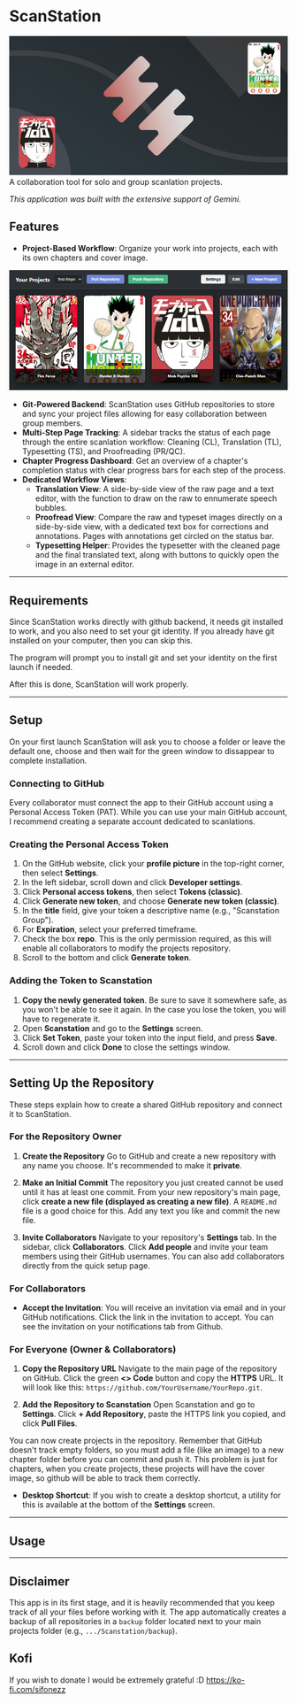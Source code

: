 # ScanStation
![SS](assets/pictures/SS.png)
A collaboration tool for solo and group scanlation projects.

*This application was built with the extensive support of Gemini.*

## Features


- **Project-Based Workflow**: Organize your work into projects, each with its own chapters and cover image.

![ScanStation Main View](assets/pictures/Main%20View.png)


- **Git-Powered Backend**: ScanStation uses GitHub repositories to store and sync your project files allowing for easy collaboration between group members.
- **Multi-Step Page Tracking**: A sidebar tracks the status of each page through the entire scanlation workflow: Cleaning (CL), Translation (TL), Typesetting (TS), and Proofreading (PR/QC).
- **Chapter Progress Dashboard**: Get an overview of a chapter's completion status with clear progress bars for each step of the process.
- **Dedicated Workflow Views**:
    - **Translation View**: A side-by-side view of the raw page and a text editor, with the function to draw on the raw to ennumerate speech bubbles.
    - **Proofread View**: Compare the raw and typeset images directly on a side-by-side view, with a dedicated text box for corrections and annotations. Pages with annotations get circled on the status bar.
    - **Typesetting Helper**: Provides the typesetter with the cleaned page and the final translated text, along with buttons to quickly open the image in an external editor.

---

## Requirements

Since ScanStation works directly with github backend, it needs git installed to work, and you also need to set your git identity. If you already have git installed on your computer, then you can skip this.

The program will prompt you to install git and set your identity on the first launch if needed.

After this is done, ScanStation will work properly.

---

## Setup



On your first launch ScanStation will ask you to choose a folder or leave the default one, choose and then
wait for the green window to dissappear to complete installation.

### Connecting to GitHub



Every collaborator must connect the app to their GitHub account using a Personal Access Token (PAT). While you can use your main GitHub account, I recommend creating a separate account dedicated to scanlations.

### Creating the Personal Access Token



1.  On the GitHub website, click your **profile picture** in the top-right corner, then select **Settings**.
2.  In the left sidebar, scroll down and click **Developer settings**.
3.  Click **Personal access tokens**, then select **Tokens (classic)**.
4.  Click **Generate new token**, and choose **Generate new token (classic)**.
5.  In the **title** field, give your token a descriptive name (e.g., "Scanstation Group").
6.  For **Expiration**, select your preferred timeframe.
7.  Check the box **repo**. This is the only permission required, as this will enable all collaborators to modify the projects repository.
8.  Scroll to the bottom and click **Generate token**.

### Adding the Token to Scanstation



1.  **Copy the newly generated token**. Be sure to save it somewhere safe, as you won't be able to see it again. In the case you lose the token, you will have to regenerate it.
2.  Open **Scanstation** and go to the **Settings** screen.
3.  Click **Set Token**, paste your token into the input field, and press **Save**.
4.  Scroll down and click **Done** to close the settings window.

---

## Setting Up the Repository
These steps explain how to create a shared GitHub repository and connect it to ScanStation.



### For the Repository Owner

1.  **Create the Repository**
    Go to GitHub and create a new repository with any name you choose. It's recommended to make it **private**.

2.  **Make an Initial Commit**
    The repository you just created cannot be used until it has at least one commit. From your new repository's main page, click **create a new file (displayed as creating a new file)**. A `README.md` file is a good choice for this. Add any text you like and commit the new file.

3.  **Invite Collaborators**
    Navigate to your repository's **Settings** tab. In the sidebar, click **Collaborators**. Click **Add people** and invite your team members using their GitHub usernames.  You can also add collaborators directly from the quick setup page.


### For Collaborators



* **Accept the Invitation**: You will receive an invitation via email and in your GitHub notifications. Click the link in the invitation to accept. You can see the invitation on your notifications tab from Github.


### For Everyone (Owner & Collaborators)


1.  **Copy the Repository URL**
    Navigate to the main page of the repository on GitHub. Click the green **<> Code** button and copy the **HTTPS** URL. It will look like this: `https://github.com/YourUsername/YourRepo.git`.

2.  **Add the Repository to Scanstation**
    Open Scanstation and go to **Settings**. Click **+ Add Repository**, paste the HTTPS link you copied, and click **Pull Files**.

You can now create projects in the repository. Remember that GitHub doesn't track empty folders, so you must add a file (like an image) to a new chapter folder before you can commit and push it. This problem is just for chapters, when you create projects, these projects will have the cover image, so github will be able to track them correctly.

* **Desktop Shortcut**: If you wish to create a desktop shortcut, a utility for this is available at the bottom of the **Settings** screen.

---

## Usage


---
## Disclaimer
This app is in its first stage, and it is heavily recommended that you keep track of all your files before working with it. The app automatically creates a backup of all repositories in a `backup` folder located next to your main projects folder (e.g., `.../Scanstation/backup`).

## Kofi
If you wish to donate I would be extremely grateful :D
https://ko-fi.com/sifonezz